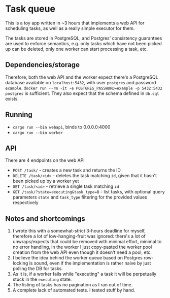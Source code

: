 # Task queue
This is a toy app written in ~3 hours that implements a web API for scheduling
tasks, as well as a really simple executor for them.

The tasks are stored in PostgreSQL, and Postgres' consistency guarantees are
used to enforce semantics, e.g. only tasks which have not been picked up can
be deleted, only one worker can start processing a task, etc.

## Dependencies/storage
Therefore, both the web API and the worker expect there's a PostgreSQL database
available on `localhost:5432`, with user `postgres` and password `example`.
`docker run --rm -it -e POSTGRES_PASSWORD=example -p 5432:5432 postgres` is
sufficient. They also expect that the schema defined in `db.sql` exists.

## Running
* `cargo run --bin webapi`, binds to 0.0.0.0:4000
* `cargo run --bin worker`

## API
There are 4 endpoints on the web API
* `POST /task/` - creates a new task and returns the ID
* `DELETE /task/<id>` - deletes the task matching `id`, given that it hasn't been picked up by a worker yet
* `GET /task/<id>` - retrieve a single task matching `id`
* `GET /task/?state=executing&task_type=B` - list tasks, with optional query parameters `state` and `task_type` filtering for the provided values respectively

## Notes and shortcomings
1. I wrote this with a somewhat-strict 3-hours deadline for myself, therefore
   a lot of low-hanging-fruit was ignored: there's a lot of unwraps/expects
   that could be removed with minimal effort, minimal to no error handling,
   in the worker I just copy-pasted the worker pool creation from the web API
   even though it doesn't need a pool, etc.
1. I believe the idea behind the worker queue based on Postgres row-locking
   is sound, even if the implementation is rather naive by just polling the
   DB for tasks.
1. As it is, if a worker fails while "executing" a task it will be perpetually
   stuck in the `executing` state.
1. The listing of tasks has no pagination as I ran out of time.
1. A complete lack of automated tests. I tested stuff by hand.